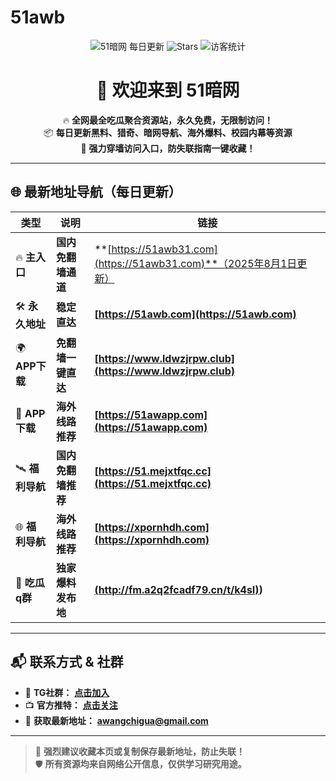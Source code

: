 # 51awb

<p align="center">
  <img src="https://img.shields.io/badge/51暗网-每日更新-ff69b4.svg?style=for-the-badge" alt="51暗网 每日更新">
  <img src="https://img.shields.io/github/stars/51awb/51awb?style=for-the-badge" alt="Stars">
  <img src="https://visitor-badge.laobi.icu/badge?page_id=51awb.51awb" alt="访客统计" style="max-width:100%;">
</p>

<h1 align="center">👋 欢迎来到 51暗网</h1>

<p align="center">
  🔥 <strong>全网最全吃瓜聚合资源站，永久免费，无限制访问！</strong><br>
  📦 <strong>每日更新黑料、猎奇、暗网导航、海外爆料、校园内幕等资源</strong><br>
  🚀 <strong>强力穿墙访问入口，防失联指南一键收藏！</strong>
</p>

---

## 🌐 **最新地址导航（每日更新）**

| **类型**        | **说明**           | **链接** |
|----------------|--------------------|----------|
| 🔥 **主入口**   | **国内免翻墙通道** | **[https://51awb31.com](https://51awb31.com)**（2025年8月1日更新） |
| 🛠 **永久地址** | **稳定直达**       | **[https://51awb.com](https://51awb.com)** |
| 🌍 **APP下载**  | **免翻墙一键直达** | **[https://www.ldwzjrpw.club](https://www.ldwzjrpw.club)** |
| 📲 **APP下载**  | **海外线路推荐**   | **[https://51awapp.com](https://51awapp.com)** |
| 🛰️ **福利导航** | **国内免翻墙推荐** | **[https://51.mejxtfqc.cc](https://51.mejxtfqc.cc)** |
| 🌐 **福利导航** | **海外线路推荐**   | **[https://xpornhdh.com](https://xpornhdh.com)** |
| 🍉 **吃瓜q群**  | **独家爆料发布地** | **[(http://fm.a2q2fcadf79.cn/t/k4sI)](http://fm.a2q2fcadf79.cn/t/k4sI))** |

---

## 📬 **联系方式 & 社群**

- 💬 **TG社群：** [**点击加入**](https://t.me/anwangcg)
- 📺 **官方推特：** [**点击关注**](https://t.me/awcgg88)
- 📧 **获取最新地址：** **awangchigua@gmail.com**

---

> 📌 **强烈建议收藏本页或复制保存最新地址，防止失联！**  
> 🛡️ **所有资源均来自网络公开信息，仅供学习研究用途。**
